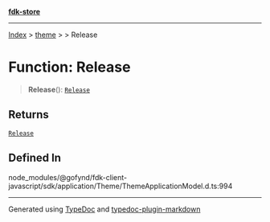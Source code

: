 [**fdk-store**](../../../README.md)
***

[Index](../../../API.md) > [theme](../../README.md) > [<internal>](../README.md) > Release

# Function: Release

> **Release**(): [`Release`](../type-aliases/type-alias.Release.md)

## Returns

[`Release`](../type-aliases/type-alias.Release.md)

## Defined In

node\_modules/@gofynd/fdk-client-javascript/sdk/application/Theme/ThemeApplicationModel.d.ts:994

***
Generated using [TypeDoc](https://typedoc.org/) and [typedoc-plugin-markdown](https://www.npmjs.com/package/typedoc-plugin-markdown)
